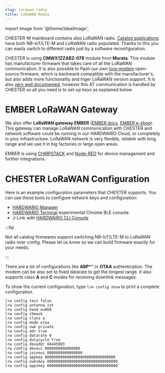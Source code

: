 ```yaml
---
slug: lorawan-radio
title: LoRaWAN Radio
---
```

import Image from '@theme/IdealImage';

CHESTER-M mainboard contains also LoRaWAN radio. [Catalog applications](catalog-applications/index.md) have both NB-IoT/LTE-M and LoRaWAN radio populated. Thanks to this you can easily switch to different radio just by a software reconfiguration.

CHESTER is using **CMWX1ZZABZ-078** module from **Murata**. This module has manufacturer firmware that takes care of all the LoRaWAN communication. It is also possible to flash our own [lora-modem](https://github.com/hardwario/lora-modem) open-source firmware, which is backward-compatible with the manufacturer's, but also adds more functionality and higer LoRaWAN version support. It is also [very well documented](https://github.com/hardwario/lora-modem/wiki/AT-Command-Interface), however this AT communication is handled by CHESTER so all you need is to set-up keys as explained below.

# EMBER LoRaWAN Gateway

We also offer **LoRaWAN gateway EMBER** ([EMBER docs](../../ember), [EMBER e-shop](https://shop.hardwario.com/ember/)). This gateway can manage LoRaWAN communication with CHESTER and network software could be running in our HARDWARIO Cloud, or completely in your infrastructure. LoRaWAN network is very flexible, reliable with long range and we use it in big factories or large open areas.

EMBER is using [CHIRPSTACK](https://www.chirpstack.io/) and [Node-RED](https://nodered.org/) for device management and further integrations.

# CHESTER LoRaWAN Configuration

Here is an example configuration parameters that CHESTER supports. You can use these tools to configure network keys and configuration:
- [HARDWARIO Manager](../platform-connectivity/hardwario-manager.md)
- [HARDWARIO Terminal](https://terminal.hardwario.com/) experimental Chrome BLE console
- J-Link with [HARDWARIO CLI Console](../developer-tools/command-line-tools.md#interactive-console)

:::tip

Not all catalog firmwares support switching NB-IoT/LTE-M to LoRaWAN radio over config. Please let us know so we can build firmware exactly for your needs.

:::

There are a lot of configurations like **ABP**** or **OTAA** authentication. The modem can be also set to fixed datarate to get the longest range. It also supports class **A** and **C** modes for receiving downlink messages.

To show the current configuration, type `lrw config show` to print a complete configuration.

```
lrw config test false
lrw config antenna int
lrw config band eu868
lrw config chmask
lrw config class a
lrw config mode otaa
lrw config nwk private
lrw config adr true
lrw config datarate 0
lrw config dutycycle true
lrw config devaddr 66445903
lrw config deveui 0000000000000000
lrw config joineui 0000000000000000
lrw config appkey 00000000000000000000000000000000
lrw config nwkskey 00000000000000000000000000000000
lrw config appskey 00000000000000000000000000000000
```
